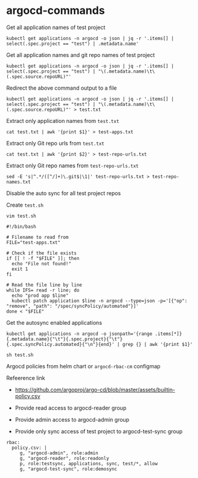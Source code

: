 # argocd-commands

Get all application names of test project

```
kubectl get applications -n argocd -o json | jq -r '.items[] | select(.spec.project == "test") | .metadata.name'
```

Get all application names and git repo names of test project

```
kubectl get applications -n argocd -o json | jq -r '.items[] | select(.spec.project == "test") | "\(.metadata.name)\t\(.spec.source.repoURL)"'
```

Redirect the above command output to a file

```
kubectl get applications -n argocd -o json | jq -r '.items[] | select(.spec.project == "test") | "\(.metadata.name)\t\(.spec.source.repoURL)"' > test.txt
```

Extract only application names from `test.txt`

```
cat test.txt | awk '{print $1}' > test-apps.txt
```

Extract only Git repo urls from `test.txt`

```
cat test.txt | awk '{print $2}' > test-repo-urls.txt
```

Extract only Git repo names from `test-repo-urls.txt`

```
sed -E 's|^.*/([^/]+)\.git$|\1|' test-repo-urls.txt > test-repo-names.txt
```

Disable the auto sync for all test project repos

Create  `test.sh`

```
vim test.sh
```


```
#!/bin/bash

# Filename to read from
FILE="test-apps.txt"

# Check if the file exists
if [[ ! -f "$FILE" ]]; then
  echo "File not found!"
  exit 1
fi

# Read the file line by line
while IFS= read -r line; do
  echo "prod app $line"
  kubectl patch application $line -n argocd --type=json -p='[{"op": "remove", "path": "/spec/syncPolicy/automated"}]'
done < "$FILE"
```


Get the autosync enabled applications

```
kubectl get applications -n argocd -o jsonpath='{range .items[*]}{.metadata.name}{"\t"}{.spec.project}{"\t"}{.spec.syncPolicy.automated}{"\n"}{end}' | grep {} | awk '{print $1}'
```
```
sh test.sh
```

Argocd policies from helm chart or `argocd-rbac-cm` configmap

Refeerence link

- https://github.com/argoproj/argo-cd/blob/master/assets/builtin-policy.csv


- Provide read access to argocd-reader group
- Provide admin access to argocd-admin group
- Provide only sync access of test project to argocd-test-sync group

```
rbac:
  policy.csv: |
     g, "argocd-admin", role:admin
     g, "argocd-reader", role:readonly
     p, role:testsync, applications, sync, test/*, allow
     g, "argocd-test-sync", role:demosync
```      



